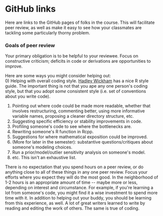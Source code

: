 # GitHub links

Here are links to the GitHub pages of folks in the course.  This will facilitate peer review, as well as make it easy to see how your classmates are tackling some particularly thorny problem.  



### Goals of peer review

Your primary obligation is to be helpful to your reviewee.  Focus on constructive criticism; deficits in code or derivations are opportunities to improve.  

Here are some ways you might consider helping out:  
0) Helping with overall coding style.  [Hadley Wickham](http://adv-r.had.co.nz/Style.html) has a nice R style guide.  The important thing is not that you ape any one person's coding style, but that you adopt _some_ consistent style (i.e. set of conventions about you write code).  
1) Pointing out where code could be made more readable, whether that involves restructuring, commenting better, using more informative variable names, proposing a cleaner directory structure, etc.  
2) Suggesting specific efficiency or stability improvements in code.  
3) Profiling someone's code to see where the bottlenecks are.  
4) Rewriting someone's R function in Rcpp.  
5) Suggestions for where mathematical exposition could be improved.  
6) (More for later in the semester): substantive questions/critiques about someone's modeling choices.  
7) Run a prior/model/outlier sensitivity analysis on someone's model.  
8) etc.  This isn't an exhaustive list.  


There is no expectation that you spend hours on a peer review, or do anything close to all of these things in any one peer review.  Focus your efforts where you expect they will do the most good.  In the neighborhood of 1-2 hours is an appropriate amount of time -- maybe more or less, depending on interest and circumstance.  For example, if you're learning a lot from someone's code, you might find it a wise investment to spend more time with it.  In addition to helping out your buddy, you should be learning from this experience, as well.  A lot of great writers learned to write by reading and editing the work of others.  The same is true of coding.  



